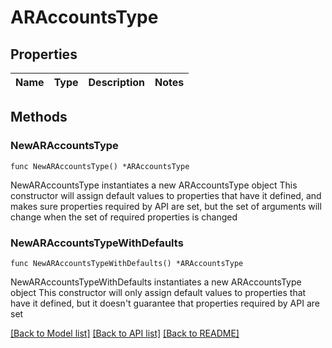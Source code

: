 # ARAccountsType

## Properties

Name | Type | Description | Notes
------------ | ------------- | ------------- | -------------

## Methods

### NewARAccountsType

`func NewARAccountsType() *ARAccountsType`

NewARAccountsType instantiates a new ARAccountsType object
This constructor will assign default values to properties that have it defined,
and makes sure properties required by API are set, but the set of arguments
will change when the set of required properties is changed

### NewARAccountsTypeWithDefaults

`func NewARAccountsTypeWithDefaults() *ARAccountsType`

NewARAccountsTypeWithDefaults instantiates a new ARAccountsType object
This constructor will only assign default values to properties that have it defined,
but it doesn't guarantee that properties required by API are set


[[Back to Model list]](../README.md#documentation-for-models) [[Back to API list]](../README.md#documentation-for-api-endpoints) [[Back to README]](../README.md)



